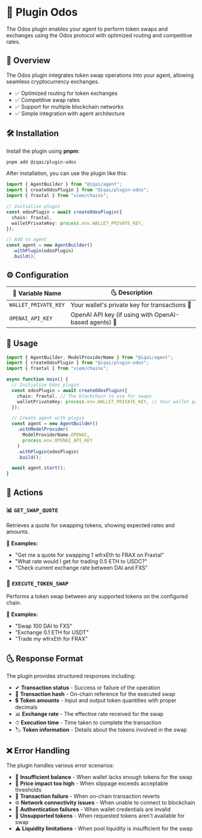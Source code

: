 # 🔄 Plugin Odos

The Odos plugin enables your agent to perform token swaps and exchanges using the Odos protocol with optimized routing and competitive rates.

## 📌 Overview

The Odos plugin integrates token swap operations into your agent, allowing seamless cryptocurrency exchanges.

- ✅ Optimized routing for token exchanges
- ✅ Competitive swap rates
- ✅ Support for multiple blockchain networks
- ✅ Simple integration with agent architecture

## 🛠 Installation

Install the plugin using **pnpm**:

```bash
pnpm add @iqai/plugin-odos
```

After installation, you can use the plugin like this:

```typescript
import { AgentBuilder } from "@iqai/agent";
import { createOdosPlugin } from "@iqai/plugin-odos";
import { fraxtal } from "viem/chains";

// Initialize plugin
const odosPlugin = await createOdosPlugin({
  chain: fraxtal,
  walletPrivateKey: process.env.WALLET_PRIVATE_KEY,
});

// Add to agent
const agent = new AgentBuilder()
  .withPlugin(odosPlugin)
  .build();
```

## ⚙ Configuration

| 🔧 Variable Name     | 🌜 Description                                          |
|---------------------|--------------------------------------------------------|
| `WALLET_PRIVATE_KEY` | Your wallet's private key for transactions 🔑          |
| `OPENAI_API_KEY`    | OpenAI API key (if using with OpenAI-based agents) 🤖 |

## 🚀 Usage

```typescript
import { AgentBuilder, ModelProviderName } from "@iqai/agent";
import { createOdosPlugin } from "@iqai/plugin-odos";
import { fraxtal } from "viem/chains";

async function main() {
  // Initialize Odos plugin
  const odosPlugin = await createOdosPlugin({
    chain: fraxtal, // The blockchain to use for swaps
    walletPrivateKey: process.env.WALLET_PRIVATE_KEY, // Your wallet private key
  });

  // Create agent with plugin
  const agent = new AgentBuilder()
    .withModelProvider(
      ModelProviderName.OPENAI,
      process.env.OPENAI_API_KEY
    )
    .withPlugin(odosPlugin)
    .build();

  await agent.start();
}
```

## 🎯 Actions

### 📊 `GET_SWAP_QUOTE`

Retrieves a quote for swapping tokens, showing expected rates and amounts.

💬 **Examples:**
- "Get me a quote for swapping 1 wfrxEth to FRAX on Fraxtal"
- "What rate would I get for trading 0.5 ETH to USDC?"
- "Check current exchange rate between DAI and FXS"

### 💱 `EXECUTE_TOKEN_SWAP`

Performs a token swap between any supported tokens on the configured chain.

💬 **Examples:**
- "Swap 100 DAI to FXS"
- "Exchange 0.1 ETH for USDT"
- "Trade my wfrxEth for FRAX"


## 🌜 Response Format

The plugin provides structured responses including:

- ✔ **Transaction status** - Success or failure of the operation
- 🔗 **Transaction hash** - On-chain reference for the executed swap
- 💲 **Token amounts** - Input and output token quantities with proper decimals
- 📊 **Exchange rate** - The effective rate received for the swap
- ⏱ **Execution time** - Time taken to complete the transaction
- 🏷 **Token information** - Details about the tokens involved in the swap

## ❌ Error Handling

The plugin handles various error scenarios:

- 🚨 **Insufficient balance** - When wallet lacks enough tokens for the swap
- 💸 **Price impact too high** - When slippage exceeds acceptable thresholds
- 🔄 **Transaction failure** - When on-chain transaction reverts
- 🌐 **Network connectivity issues** - When unable to connect to blockchain
- 🔑 **Authentication failures** - When wallet credentials are invalid
- 🚫 **Unsupported tokens** - When requested tokens aren't available for swap
- ⚠️ **Liquidity limitations** - When pool liquidity is insufficient for the swap
